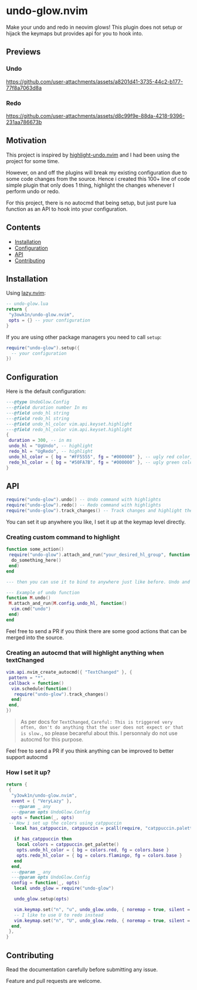 # undo-glow.nvim

Make your undo and redo in neovim glows! This plugin does not setup or hijack the keymaps but provides api for you to hook into.

## Previews

### Undo

<https://github.com/user-attachments/assets/a8201d41-3735-44c2-b177-77f8a7063d8a>

### Redo

<https://github.com/user-attachments/assets/d8c99f9e-88da-4218-9396-231aa786673b>

## Motivation

This project is inspired by [highlight-undo.nvim](https://github.com/tzachar/highlight-undo.nvim) and I had been using the project for some time.

However, on and off the plugins will break my existing configuration due to some code changes from the source. Hence i created this 100+ line of code simple plugin that only does 1 thing, highlight the changes whenever I perform undo or redo.

For this project, there is no autocmd that being setup, but just pure lua function as an API to hook into your configuration.

## Contents

- [Installation](#installation)
- [Configuration](#configuration)
- [API](#api)
- [Contributing](#contributing)

## Installation

Using [lazy.nvim](https://github.com/folke/lazy.nvim):

```lua
-- undo-glow.lua
return {
 "y3owk1n/undo-glow.nvim",
 opts = {} -- your configuration
}
```

If you are using other package managers you need to call `setup`:

```lua
require("undo-glow").setup({
  -- your configuration
})
```

## Configuration

Here is the default configuration:

```lua
---@type UndoGlow.Config
---@field duration number In ms
---@field undo_hl string
---@field redo_hl string
---@field undo_hl_color vim.api.keyset.highlight
---@field redo_hl_color vim.api.keyset.highlight
{
 duration = 300, -- in ms
 undo_hl = "UgUndo", -- highlight
 redo_hl = "UgRedo", -- highlight
 undo_hl_color = { bg = "#FF5555", fg = "#000000" }, -- ugly red color, please change it!
 redo_hl_color = { bg = "#50FA7B", fg = "#000000" }, -- ugly green color, please change it!
}
```

## API

```lua
require("undo-glow").undo() -- Undo command with highlights
require("undo-glow").redo() -- Redo command with highlights
require("undo-glow").track_changes() -- Track changes and highlight them
```

You can set it up anywhere you like, I set it up at the keymap level directly.

### Creating custom command to highlight

```lua
function some_action()
 require("undo-glow").attach_and_run("your_desired_hl_group", function()
  do_something_here()
 end)
end

--- then you can use it to bind to anywhere just like before. Undo and redo command are fundamentally doing the same thing.

--- Example of undo function
function M.undo()
 M.attach_and_run(M.config.undo_hl, function()
  vim.cmd("undo")
 end)
end
````

Feel free to send a PR if you think there are some good actions that can be merged into the source.

### Creating an autocmd that will highlight anything when textChanged

```lua
vim.api.nvim_create_autocmd({ "TextChanged" }, {
 pattern = "*",
 callback = function()
  vim.schedule(function()
   require("undo-glow").track_changes()
  end)
 end,
})
```

> As per docs for `TextChanged`, `Careful: This is triggered very often, don't do anything that the user does not expect or that is slow.`, so please becareful about this. I personnaly do not use autocmd for this purpose.

Feel free to send a PR if you think anything can be improved to better support autocmd

### How I set it up?

```lua
return {
 {
  "y3owk1n/undo-glow.nvim",
  event = { "VeryLazy" },
  ---@param _ any
  ---@param opts UndoGlow.Config
  opts = function(_, opts)
 -- How i set up the colors using catppuccin
   local has_catppuccin, catppuccin = pcall(require, "catppuccin.palettes")

   if has_catppuccin then
    local colors = catppuccin.get_palette()
    opts.undo_hl_color = { bg = colors.red, fg = colors.base }
    opts.redo_hl_color = { bg = colors.flamingo, fg = colors.base }
   end
  end,
  ---@param _ any
  ---@param opts UndoGlow.Config
  config = function(_, opts)
   local undo_glow = require("undo-glow")

   undo_glow.setup(opts)

   vim.keymap.set("n", "u", undo_glow.undo, { noremap = true, silent = true })
   -- I like to use U to redo instead
   vim.keymap.set("n", "U", undo_glow.redo, { noremap = true, silent = true })
  end,
 },
}
```

## Contributing

Read the documentation carefully before submitting any issue.

Feature and pull requests are welcome.
